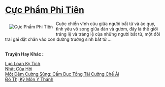 <a href="https://truyenwiki.net/cuc-pham-phi-tien.35393/" title="Cực Phẩm Phi Tiên"><h1>Cực Phẩm Phi Tiên</h1></a><div style="display:table"><img align="right" style="float: left; padding: 10px;" src="https://truyenwiki.net/a/img/str/src/35393.jpg" alt="Cực Phẩm Phi Tiên">Cuộc chiến vĩnh cửu giữa người bất tử và ác quỷ, tình yêu vô song giữa đàn và gươm, đây là thế giới tráng lệ và tráng lệ của những người bất tử, một đôi trai gái đặt chân vào con đường trường sinh bất tử ...</div><p><br><b>Truyện Hay Khác :</b></p><a href="https://truyenwiki.net/luc-loan-ky-tich.35334/" alt="Lục Loan Kỳ Tích">Lục Loan Kỳ Tích</a><br/><a href="https://github.com/nownovels/wikidich/tree/master/truyenhay/35359" alt="Nhặt Của Hời">Nhặt Của Hời</a><br/><a href="https://github.com/nownovels/wikidich/tree/master/truyenhay/36514" alt="Một Đêm Cường Sủng: Cấm Dục Tổng Tài Cưỡng Chế Ái">Một Đêm Cường Sủng: Cấm Dục Tổng Tài Cưỡng Chế Ái</a><br/><a href="https://sangtacviet.wordpress.com/2020/10/22/do-thi-ky-mon-y-thanh/" alt="Đô Thị Kỳ Môn Y Thánh">Đô Thị Kỳ Môn Y Thánh</a><br/>
